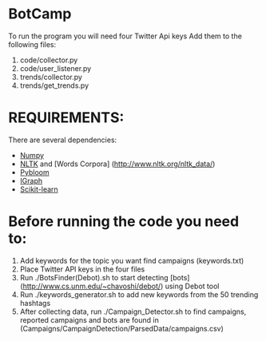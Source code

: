 # BotCamp

To run the program you will need four Twitter Api keys 
Add them to the following files:
1. code/collector.py
2. code/user_listener.py
3. trends/collector.py
4. trends/get_trends.py


# REQUIREMENTS:

There are several dependencies:
* [Numpy](http://www.numpy.org/)
* [NLTK](https://spacy.io/) and [Words Corpora] (http://www.nltk.org/nltk_data/)
* [Pybloom](https://pypi.python.org/pypi/pybloom)
* [IGraph](https://pypi.python.org/pypi/python-igraph)
* [Scikit-learn](https://pypi.python.org/pypi/scikit-learn)

# Before running the code you need to:

1. Add keywords for the topic you want find campaigns (keywords.txt)
2. Place Twitter API keys in the four files
3. Run ./BotsFinder\(Debot\).sh to start detecting [bots] (http://www.cs.unm.edu/~chavoshi/debot/) using Debot tool
4. Run ./keywords_generator.sh to add new keywords from the 50 trending hashtags
5. After collecting data, run ./Campaign_Detector.sh to find campaigns, reported campaigns and bots are found in (Campaigns/CampaignDetection/ParsedData/campaigns.csv)



